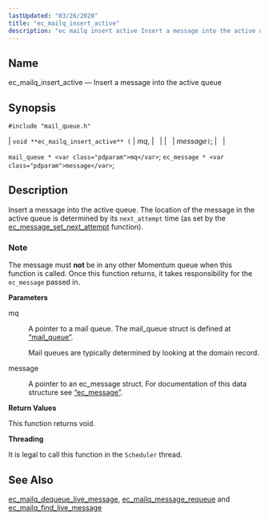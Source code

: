```yaml
---
lastUpdated: "03/26/2020"
title: "ec_mailq_insert_active"
description: "ec mailq insert active Insert a message into the active queue void ec mailq insert active mq message mail queue mq ec message message Insert a message into the active queue The location of the message in the active queue is determined by its next attempt time as set by..."
---
```


<a name="apis.ec_mailq_insert_active"></a> 
## Name

ec_mailq_insert_active — Insert a message into the active queue

## Synopsis

`#include "mail_queue.h"`

| `void **ec_mailq_insert_active** (` | <var class="pdparam">mq</var>, |   |
|   | <var class="pdparam">message</var>`)`; |   |

`mail_queue * <var class="pdparam">mq</var>`;
`ec_message * <var class="pdparam">message</var>`;<a name="idp54447552"></a> 
## Description

Insert a message into the active queue. The location of the message in the active queue is determined by its `next_attempt` time (as set by the [ec_message_set_next_attempt](/momentum/3/3-api/apis-ec-message-set-next-attempt) function).

### Note

The message must **not** be in any other Momentum queue when this function is called. Once this function returns, it takes responsibility for the `ec_message` passed in.

**<a name="idp54452096"></a> Parameters**

<dl class="variablelist">

<dt>mq</dt>

<dd>

A pointer to a mail queue. The mail_queue struct is defined at [“mail_queue”](/momentum/3/3-api/structs-mail-queue).

Mail queues are typically determined by looking at the domain record.

</dd>

<dt>message</dt>

<dd>

A pointer to an ec_message struct. For documentation of this data structure see [“ec_message”](/momentum/3/3-api/structs-ec-message).

</dd>

</dl>

**<a name="idp54458432"></a> Return Values**

This function returns void.

**<a name="idp54459344"></a> Threading**

It is legal to call this function in the `Scheduler` thread.

<a name="idp54460880"></a> 
## See Also

[ec_mailq_dequeue_live_message](/momentum/3/3-api/apis-ec-mailq-dequeue-live-message), [ec_mailq_message_requeue](/momentum/3/3-api/apis-ec-mailq-message-requeue) and [ec_mailq_find_live_message](/momentum/3/3-api/apis-ec-mailq-find-live-message)
